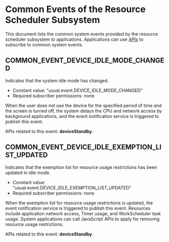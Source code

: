 # Common Events of the Resource Scheduler Subsystem
This document lists the common system events provided by the resource scheduler subsystem to applications. Applications can use [APIs](../js-apis-commonEventManager.md) to subscribe to common system events.

## COMMON_EVENT_DEVICE_IDLE_MODE_CHANGED
Indicates that the system idle mode has changed.

- Constant value: "usual.event.DEVICE_IDLE_MODE_CHANGED"
- Required subscriber permissions: none

When the user does not use the device for the specified period of time and the screen is turned off, the system delays the CPU and network access by background applications, and the event notification service is triggered to publish this event.

APIs related to this event: **deviceStandby**.

## COMMON_EVENT_DEVICE_IDLE_EXEMPTION_LIST_UPDATED
Indicates that the exemption list for resource usage restrictions has been updated in idle mode.

- Constant value: "usual.event.DEVICE_IDLE_EXEMPTION_LIST_UPDATED"
- Required subscriber permissions: none

When the exemption list for resource usage restrictions is updated, the event notification service is triggered to publish this event.
Resources include application network access, Timer usage, and WorkScheduler task usage.
System applications can call JavaScript APIs to apply for removing resource usage restrictions.

APIs related to this event: **deviceStandby**.
